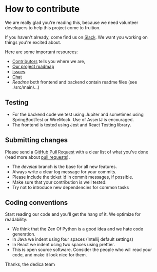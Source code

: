 # How to contribute

We are really glad you're reading this, because we need volunteer developers to help this project come to fruition.

If you haven't already, come find us on [Slack](https://dedica-hacktoberfest.slack.com/). We want you working on things you're excited about.

Here are some important resources:

  * [Contributors](https://github.com/dedica-team/nivio/graphs/contributors) tells you where we are,
  * [Our project roadmap](https://github.com/dedica-team/nivio/projects/1)
  * [Issues](https://github.com/dedica-team/nivio/issues)
  * [Chat](https://dedica-hacktoberfest.slack.com/)
  * *Readme* both frontend and backend contain readme files (see ./src/main/...)

## Testing

  * For the backend code we test using Jupiter and sometimes using SpringBootTest or WireMock. Use of AssertJ is encouraged.
  * The frontend is tested using Jest and React Testing library.

## Submitting changes

Please send a [GitHub Pull Request](https://github.com/opengovernment/opengovernment/pull/new/master) with a clear list of what you've done (read more about [pull requests](http://help.github.com/pull-requests/)). 

  * The *develop* branch is the base for all new features.
  * Always write a clear log message for your commits.
  * Please include the ticket id in commit messages, if possible.
  * Make sure that your contribution is well tested.
  * Try not to introduce new dependencies for common tasks

## Coding conventions

Start reading our code and you'll get the hang of it. We optimize for readability:

  * We think that the Zen Of Python is a good idea and we hate code generation.
  * In Java we indent using four spaces (Intellij default settings)
  * In React we indent using two spaces using prettier.
  * This is open source software. Consider the people who will read your code, and make it look nice for them. 

Thanks,
the dedica team

